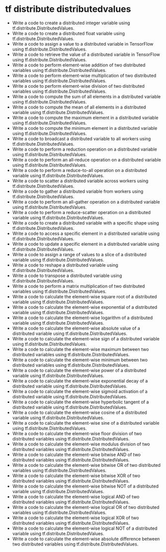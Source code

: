 # tf distribute distributedvalues

- Write a code to create a distributed integer variable using tf.distribute.DistributedValues.
- Write a code to create a distributed float variable using tf.distribute.DistributedValues.
- Write a code to assign a value to a distributed variable in TensorFlow using tf.distribute.DistributedValues.
- Write a code to retrieve the value of a distributed variable in TensorFlow using tf.distribute.DistributedValues.
- Write a code to perform element-wise addition of two distributed variables using tf.distribute.DistributedValues.
- Write a code to perform element-wise multiplication of two distributed variables using tf.distribute.DistributedValues.
- Write a code to perform element-wise division of two distributed variables using tf.distribute.DistributedValues.
- Write a code to compute the sum of all elements in a distributed variable using tf.distribute.DistributedValues.
- Write a code to compute the mean of all elements in a distributed variable using tf.distribute.DistributedValues.
- Write a code to compute the maximum element in a distributed variable using tf.distribute.DistributedValues.
- Write a code to compute the minimum element in a distributed variable using tf.distribute.DistributedValues.
- Write a code to broadcast a distributed variable to all workers using tf.distribute.DistributedValues.
- Write a code to perform a reduction operation on a distributed variable using tf.distribute.DistributedValues.
- Write a code to perform an all-reduce operation on a distributed variable using tf.distribute.DistributedValues.
- Write a code to perform a reduce-to-all operation on a distributed variable using tf.distribute.DistributedValues.
- Write a code to scatter a distributed variable across workers using tf.distribute.DistributedValues.
- Write a code to gather a distributed variable from workers using tf.distribute.DistributedValues.
- Write a code to perform an all-gather operation on a distributed variable using tf.distribute.DistributedValues.
- Write a code to perform a reduce-scatter operation on a distributed variable using tf.distribute.DistributedValues.
- Write a code to create a distributed variable with a specific shape using tf.distribute.DistributedValues.
- Write a code to access a specific element in a distributed variable using tf.distribute.DistributedValues.
- Write a code to update a specific element in a distributed variable using tf.distribute.DistributedValues.
- Write a code to assign a range of values to a slice of a distributed variable using tf.distribute.DistributedValues.
- Write a code to reshape a distributed variable using tf.distribute.DistributedValues.
- Write a code to transpose a distributed variable using tf.distribute.DistributedValues.
- Write a code to perform a matrix multiplication of two distributed variables using tf.distribute.DistributedValues.
- Write a code to calculate the element-wise square root of a distributed variable using tf.distribute.DistributedValues.
- Write a code to calculate the element-wise exponential of a distributed variable using tf.distribute.DistributedValues.
- Write a code to calculate the element-wise logarithm of a distributed variable using tf.distribute.DistributedValues.
- Write a code to calculate the element-wise absolute value of a distributed variable using tf.distribute.DistributedValues.
- Write a code to calculate the element-wise sign of a distributed variable using tf.distribute.DistributedValues.
- Write a code to calculate the element-wise maximum between two distributed variables using tf.distribute.DistributedValues.
- Write a code to calculate the element-wise minimum between two distributed variables using tf.distribute.DistributedValues.
- Write a code to calculate the element-wise power of a distributed variable using tf.distribute.DistributedValues.
- Write a code to calculate the element-wise exponential decay of a distributed variable using tf.distribute.DistributedValues.
- Write a code to calculate the element-wise sigmoid activation of a distributed variable using tf.distribute.DistributedValues.
- Write a code to calculate the element-wise hyperbolic tangent of a distributed variable using tf.distribute.DistributedValues.
- Write a code to calculate the element-wise cosine of a distributed variable using tf.distribute.DistributedValues.
- Write a code to calculate the element-wise sine of a distributed variable using tf.distribute.DistributedValues.
- Write a code to calculate the element-wise floor division of two distributed variables using tf.distribute.DistributedValues.
- Write a code to calculate the element-wise modulus division of two distributed variables using tf.distribute.DistributedValues.
- Write a code to calculate the element-wise bitwise AND of two distributed variables using tf.distribute.DistributedValues.
- Write a code to calculate the element-wise bitwise OR of two distributed variables using tf.distribute.DistributedValues.
- Write a code to calculate the element-wise bitwise XOR of two distributed variables using tf.distribute.DistributedValues.
- Write a code to calculate the element-wise bitwise NOT of a distributed variable using tf.distribute.DistributedValues.
- Write a code to calculate the element-wise logical AND of two distributed variables using tf.distribute.DistributedValues.
- Write a code to calculate the element-wise logical OR of two distributed variables using tf.distribute.DistributedValues.
- Write a code to calculate the element-wise logical XOR of two distributed variables using tf.distribute.DistributedValues.
- Write a code to calculate the element-wise logical NOT of a distributed variable using tf.distribute.DistributedValues.
- Write a code to calculate the element-wise absolute difference between two distributed variables using tf.distribute.DistributedValues.